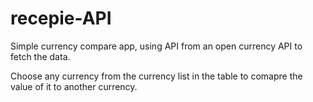 # recepie-API
Simple currency compare app, using API from an open currency API to fetch the data.

Choose any currency from the currency list in the table to comapre the value of it to another currency.
